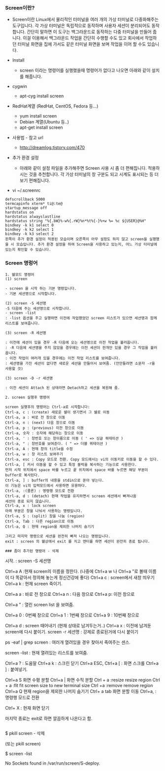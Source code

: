 ### Screen이란?
* Screen이란 Linux에서 물리적인 터미널을 여러 개의 가상 터미널로 다중화해주는 도구입니다. 각 가상 터미널은 독립적으로 동작하며 사용자 세션이 분리되어도 동작합니다. 간단히 말하면 이 도구는 백그라운드로 동작하는 다중 터미널을 만들어 줍니다. 이걸 이용해서 백그라운드 작업을 간단히 수행할 수도 있고 회사에서 작업하던 터미널 화면을 집에 가서도 같은 터미널 화면을 보며 작업을 이어 할 수도 있습니다.

* Install
  * screen 이라는 명령어를 실행했을때 명령어가 없다고 나오면 아래와 같이 설치를 해줍니다.

* cygwin
  * apt-cyg install screen

* RedHat계열 (RedHat, CentOS, Fedora 등...)
  * yum install screen
  * Debian 계열(Ubuntu 등..)
  * apt-get install screen

* 사용법 - 참고 url
  * http://dreamlog.tistory.com/470

* 추가 환경 설정
  * 아래와 같이 설정 파일을 추가해주면 Screen 사용 시 좀 더 편해집니다. 적용하시는 것을 추천합니다. 각 가상 터미널의 창 구분도 되고 시계도 표시되는 등 더 보기 편해집니다.
  
* vi ~/.screenrc

```
defscrollback 5000
termcapinfo xterm* ti@:te@
startup_message off
hardstatus on
hardstatus alwayslastline
hardstatus string "%{.bW}%-w%{.rW}%n*%t%{-}%+w %= %c ${USER}@%H"
bindkey -k k1 select 0
bindkey -k k2 select 1
bindkey -k k3 select 2
왼쪽이 추가 환경 설정이 적용된 모습이며 오른쪽이 아무 설정도 하지 않고 screen을 실행했을 시 모습입니다. 추가 환경 설정을 하여 Screen을 사용하고 있는지, 어느 가상 터미널에 있는지 확인할 수 있습니다.
```

### Screen 명렁어
```
1. 쉘모드 명령어
(1) screen

- screen 을 시작 하는 기본 명령입니다.
- 기본 세션명으로 시작합니다.

(2) screen -S 세션명
-S 다음에 주는 세션명으로 시작합니다.
- screen -list
: -list 옵션을 주고 실행하면 이전에 작업했었던 screen 리스트가 있으면 세션명과 함께 리스트를 보여줍니다.

(3) screen -R 세션명

: 이전에 세션이 있을 경우 -R 다음에 오는 세션명으로 이전 작업을 불러옵니다.
: -R 다음에 세션명을 주지 않았을 경우에는 이전 세션이 한개만 있을 경우 그 작업을 불러옵니다.
: 이전 작업이 여러개 있을 경우에는 이전 작업 리스트를 보여줍니다.
: 세션명을 가진 세션이 없다면 새로운 세션을 만들어서 보여줌. (안만들려면 소문자 -r을 사용할 것)

(3) screen -D -r 세션명

: 이전 세션이 Attach 된 상태라면 Detach하고 세션을 복원해 줌.

2. screen 실행후 명령어

screen 실행후의 명령어는 Ctrl-a로 시작합니다:
Ctrl-a, c : (create) 새로운 쉘이 생기면서 그 쉘로 이동
Ctrl-a, a : 바로 전 창으로 이동
Ctrl-a, n : (next) 다음 창으로 이동
Ctrl-a, p : (previous) 이전 창으로 이동
Ctrl-a, 숫자 : 숫자에 해당하는 창으로 이동
Ctrl-a, ' : 창번호 또는 창이름으로 이동 ( ' => 싱글 쿼테이션 )
Ctrl-a, " : 창번호를 보여준다. ( " => 더블 쿼테이션 )
Ctrl-a, A : 현재 창의 title을 수정
Ctrl-a, w : 창 리스트 보여주기
Ctrl-a, esc : Copy 모드로 전환. Copy 모드에서는 vi의 이동키로 이동을 할 수 있다.
Crtl-a, [ 커서 이동을 할 수 있고 특정 블럭을 복사하는 기능으로 사용한다.
먼저 시작 위치에서 space 바를 누르고 끝 위치에서 space 바를 누르면 해당 부분이 buffer로 복사된다.
Ctrl-a, ] : buffer의 내용을 stdin으로 쏟아 넣는다.
이 기능은 vi의 입력모드에서 사용하면 유용하다.
Ctrl-a, :(콜론) : 명령행 모드로 전환
Ctrl-a, d : (detach) 현재 작업을 유지하면서 screen 세션에서 빠져나옴
세션이 종료 되지 않습니다.
Ctrl-a, x : lock screen
아래 부분은 창을 나눠서 사용하는 명령입니다.
Ctrl-a, S : (split) 창을 나눔 (region)
Ctrl-a, Tab : 다른 region으로 이동
Ctrl-a, Q : 현재 region을 제외한 나머지 숨기기

그리고 마지막 명령으로 세션을 완전히 빠져 나오는 명령입니다.
exit : screen 의 쉘상에서 exit 를 치고 엔터를 하면 세션이 완전히 종료 됩니다.

### 좀더 추가된 명령어 - 삭제
```
시작. : screen -S 세션명

Ctrl+a A :현재 screen의 이름을 정한다. (나중에 Ctrl+a w 나 Ctrl+a "로 볼때 이름이 다 똑같아서 정의해 놓는게 정신건강에 좋다)
Ctrl+a c : screen에서 새창 띄우기
Ctrl+a k : 현재 screen 죽이기.


Ctrl+a a : 바로 전 창으로
Ctrl+a n : 다음 창으로 
Ctrl+a p: 이전 창으로 

Ctrl+a " : 열린 screen list 을 보여줌.

Ctrl+a 0 : 0번째 창으로
Ctrl+a 1 : 1번째 창으로
Ctrl+a 9 : 10번째 창으로

Ctrl+a d : screen 때어내기 (현재 상태로 남겨두는거..)
Ctrl+a x : 이전에 남겨둔 screen에 다시 붙이기.
screen -r 세션명 : 강제로 종료된거에 다시 붙이기

ps -eaf | grep screen : 여러개 열려있을 경우 찾아서 죽여주는 센스.

screen -list : 현재 열려있는 리스트를 보여줌.

Ctrl+a ?  : 도움말
Ctrl+a k  : 스크린 닫기
Ctrl+a ESC, Ctrl+a [   : 화면 스크롤
Ctrl+a ] : 붙여넣기.

Ctrl+a S          화면 수평 분할
Ctrl+a |            화면 수직 분할
Ctrl + a :resize   resize region 
Ctrl + a :fit         fit screen size to new terminal size
Ctrl +a :remove  remove region
Ctrl+a Q           현재 region을 제외한 나머지 숨기기
Ctrl+ a tab      화면 분할 이동
Ctrl+a, :            명령행 모드로 전환

Ctrl+ X        : 현재 화면 닫기

마지막 종료는 exit로 하면 깔끔하게 나온다고 함.
```

```
$ pkill screen - 삭제

(또는 pkill screen)

$ screen -list

No Sockets found in /var/run/screen/S-deploy.
```
